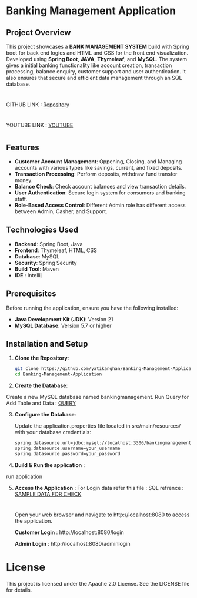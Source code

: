 # Banking Management Application

## Project Overview

This project showcases a **BANK MANAGEMENT SYSTEM** build with Spring boot for back end logics and HTML and CSS for the front end visualization. Developed using **Spring Boot**, **JAVA**, **Thymeleaf**, and **MySQL**. The system gives a initial banking functionality like account creation, transaction processing, balance enquiry, customer support and user authentication. It also ensures that secure and efficient data management through an SQL database.

#
GITHUB LINK : [Repository](https://github.com/yatikanghan/Banking-Management-Application)
#
YOUTUBE LINK : [YOUTUBE](https://www.youtube.com/watch?v=YypJbHAWmcQ)
#

## Features

- **Customer Account Management**: Oppening, Closing, and Managing accounts with various types like savings, current, and fixed deposits.
- **Transaction Processing**: Perform deposits, withdraw fund transfer money.
- **Balance Check**: Check account balances and view transaction details.
- **User Authentication**: Secure login system for consumers and banking staff.
- **Role-Based Access Control**: Different Admin role has different access between Admin, Casher, and Support.

## Technologies Used

- **Backend**: Spring Boot, Java
- **Frontend**: Thymeleaf, HTML, CSS
- **Database**: MySQL
- **Security**: Spring Security
- **Build Tool**: Maven
- **IDE** : Intellij

## Prerequisites

Before running the application, ensure you have the following installed:

- **Java Development Kit (JDK)**: Version 21
- **MySQL Database**: Version 5.7 or higher

## Installation and Setup

1. **Clone the Repository**:
   ```bash
   git clone https://github.com/yatikanghan/Banking-Management-Application.git
   cd Banking-Management-Application


2. **Create the Database**:

Create a new MySQL database named bankingmanagement.
Run Query for Add Table and Data : 
[QUERY](https://github.com/yatikanghan/Banking-Management-Application/blob/master/Check_SQL.sql)

3. **Configure the Database**:


   Update the application.properties file located in src/main/resources/ with your database credentials:
   
   ```bash
   spring.datasource.url=jdbc:mysql://localhost:3306/bankingmanagement
   spring.datasource.username=your_username
   spring.datasource.password=your_password


4. **Build & Run the application** :

run application

5. **Access the Application** :
   For Login data refer this file :
   SQL refrence : [SAMPLE DATA FOR CHECK](https://github.com/yatikanghan/Banking-Management-Application/blob/master/login_credential.pdf)

   #
   Open your web browser and navigate to http://localhost:8080 to access the application.
   
   **Customer Login** : http://localhost:8080/login
   
   **Admin Login** : http://localhost:8080/adminlogin


# License

This project is licensed under the Apache 2.0 License. See the LICENSE file for details.



